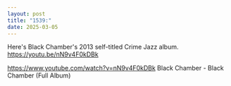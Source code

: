 ```yaml
---
layout: post
title: "1539:"
date: 2025-03-05
---
```


Here's Black Chamber's 2013 self-titled Crime Jazz album.
https://youtu.be/nN9v4F0kDBk

https://www.youtube.com/watch?v=nN9v4F0kDBk
Black Chamber - Black Chamber (Full Album)
